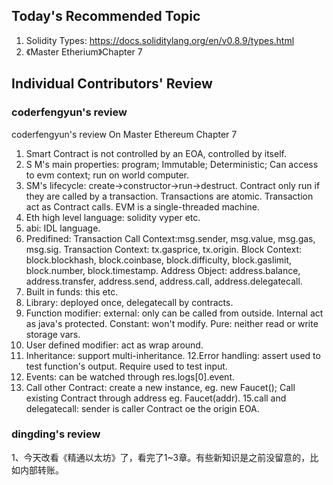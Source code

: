 ## Today's Recommended Topic
1. Solidity Types: https://docs.soliditylang.org/en/v0.8.9/types.html
2. 《Master Etherium》Chapter 7

## Individual Contributors' Review
### coderfengyun's review

coderfengyun's review On Master Ethereum Chapter 7
1. Smart Contract is not controlled by an EOA, controlled by itself.
2. S M's main properties: program; Immutable; Deterministic; Can access to evm context; run on world computer.
3. SM's lifecycle: create->constructor->run->destruct. Contract only run if they are called by a transaction. Transactions are atomic. Transaction act as Contract calls. EVM is a single-threaded machine.
4. Eth high level language: solidity vyper etc.
5. abi: IDL language.
6. Predifined: Transaction Call Context:msg.sender, msg.value, msg.gas, msg.sig. Transaction Context: tx.gasprice, tx.origin. Block Context: block.blockhash, block.coinbase, block.difficulty, block.gaslimit, block.number, block.timestamp. Address Object: address.balance, address.transfer, address.send, address.call, address.delegatecall.
7. Built in funds: this etc.
8. Library: deployed once, delegatecall by contracts.
9. Function modifier: external: only can be called from outside. Internal act as java's protected. Constant: won't modify. Pure: neither read or write storage vars.
10. User defined modifier: act as wrap around.
11. Inheritance: support multi-inheritance.
12.Error handling: assert used to test function's output. Require used to test input.
13. Events: can be watched through res.logs[0].event. 
14. Call other Contract: create a new instance, eg. new Faucet(); Call existing Contract through address eg. Faucet(addr). 
15.call and delegatecall: sender is caller Contract oe the origin EOA.

### dingding's review
1、今天改看《精通以太坊》了，看完了1~3章。有些新知识是之前没留意的，比如内部转账。
